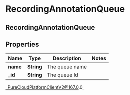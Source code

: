# RecordingAnnotationQueue

## RecordingAnnotationQueue

## Properties

|Name | Type | Description | Notes|
|------------ | ------------- | ------------- | -------------|
| **name** | **String** | The queue name | |
| **_id** | **String** | The queue Id | |



_PureCloudPlatformClientV2@167.0.0_
